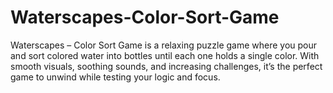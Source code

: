 # Waterscapes-Color-Sort-Game
Waterscapes – Color Sort Game is a relaxing puzzle game where you pour and sort colored water into bottles until each one holds a single color. With smooth visuals, soothing sounds, and increasing challenges, it’s the perfect game to unwind while testing your logic and focus.
